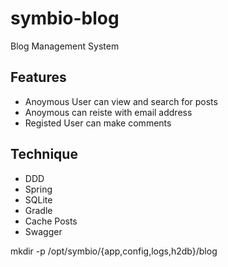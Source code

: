 # symbio-blog

Blog Management System

## Features

* Anoymous User can view and search for posts
* Anoymous can reiste with email address
* Registed User can make comments


## Technique 

* DDD
* Spring
* SQLite
* Gradle
* Cache Posts
* Swagger
 

mkdir -p /opt/symbio/{app,config,logs,h2db}/blog

